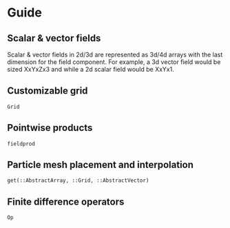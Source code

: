 # Guide

## Scalar & vector fields

Scalar & vector fields in 2d/3d are represented as 3d/4d arrays with the last dimension for the field component. For example, a 3d vector field would be sized XxYxZx3 and while a 2d scalar field would be XxYx1.

## Customizable grid

```@docs
Grid
```

## Pointwise products

```@docs
fieldprod
```

## Particle mesh placement and interpolation

```@docs
get(::AbstractArray, ::Grid, ::AbstractVector)
```

## Finite difference operators

```@docs
Op
```
